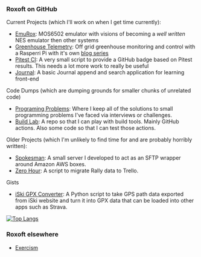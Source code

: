 ### Roxoft on GitHub

Current Projects (which I'll work on when I get time currently): 
 - [EmuRox](https://github.com/rossdrew/emuRox): MOS6502 emulator with visions of becoming a *well written* NES emulator then other systems
 - [Greenhouse Telemetry](https://github.com/rossdrew/greenhouse-telemetry): Off grid greenhouse monitoring and control with a Rasperri Pi with it's own [blog series](https://dev.to/rossdrew/series/1097)
 - [Pitest CI](https://github.com/rossdrew/PitestCI): A very small script to provide a GitHub badge based on Pitest results.  This needs a lot more work to really be useful
 - [Journal](https://github.com/rossdrew/journal): A basic Journal append and search application for learning front-end

Code Dumps (which are dumping grounds for smaller chunks of unrelated code)
 - [Programing Problems](https://github.com/rossdrew/programmingproblems): Where I keep all of the solutions to small programming problems I've faced via interviews or challenges.
 - [Build Lab](https://github.com/rossdrew/build-lab): A repo so that I can play with build tools.  Mainly GitHub actions.  Also some code so that I can test those actions.

Older Projects (which I'm unlikely to find time for and are probably horribly written):
 - [Spokesman](https://github.com/rossdrew/Spokesman-SFTP): A small server I developed to act as an SFTP wrapper around Amazon AWS boxes.
 - [Zero Hour](https://github.com/rossdrew/ZeroHour): A script to migrate Rally data to Trello.  

Gists
 - [iSki GPX Converter](https://gist.github.com/rossdrew/510bcfe76aacd30a700216a02bee25eb): A Python script to take GPS path data exported from iSki website and turn it into GPX data that can be loaded into other apps such as Strava.

[![Top Langs](https://github-readme-stats.vercel.app/api/top-langs/?username=rossdrew&layout=compact)](http://github.com/rossdrew)


### Roxoft elsewhere

- [Exercism](https://exercism.org/profiles/rossdrew)
